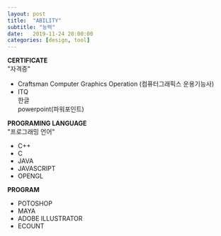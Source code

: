 ```yaml
---
layout: post
title:  "ABILITY"
subtitle: "능력"
date:   2019-11-24 20:00:00
categories: [design, tool]
---
```


<strong>CERTIFICATE</strong><br>
"자격증"<br>
- Craftsman Computer Graphics Operation (컴퓨터그래픽스 운용기능사)<br>
- ITQ<br>
  한글<br>
  powerpoint(파워포인트)
  <p></p>
<strong>PROGRAMING LANGUAGE</strong><br>
"프로그래밍 언어"<br>
- C++<br>
- C<br>
- JAVA<br>
- JAVASCRIPT<br>
- OPENGL<br>

<strong>PROGRAM</strong><br>
- POTOSHOP<br>
- MAYA<br>
- ADOBE ILLUSTRATOR<br>
- ECOUNT<br>